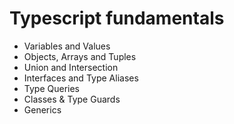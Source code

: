 # Typescript fundamentals

- Variables and Values
- Objects, Arrays and Tuples
- Union and Intersection
- Interfaces and Type Aliases
- Type Queries
- Classes & Type Guards
- Generics
